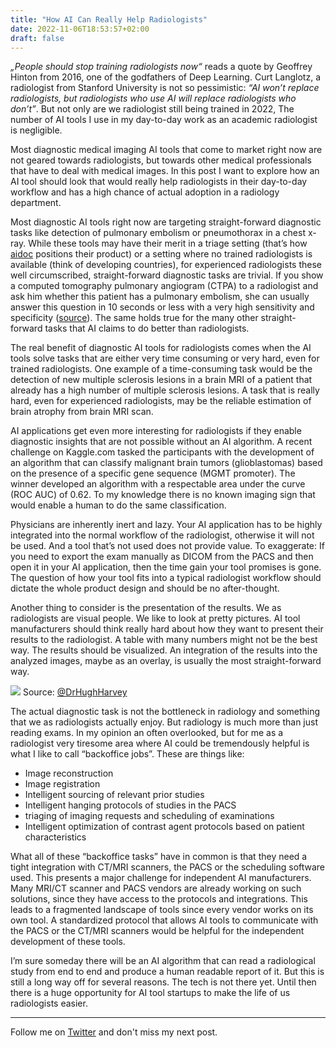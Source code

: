 ```yaml
---
title: "How AI Can Really Help Radiologists"
date: 2022-11-06T18:53:57+02:00
draft: false
---
```


*„People should stop training radiologists now“* reads a quote by Geoffrey Hinton from 2016, one of the godfathers of Deep Learning.  Curt Langlotz, a radiologist from Stanford University is not so pessimistic: *“AI won’t replace radiologists, but radiologists who use AI will replace radiologists who don’t”*. But not only are we radiologist still being trained in 2022, The number of AI tools I use in my day-to-day work as an academic radiologist is negligible.

Most diagnostic medical imaging AI tools that come to market right now are not geared towards radiologists, but towards other medical professionals that have to deal with medical images. In this post I want to explore how an AI tool should look that would really help radiologists in their day-to-day workflow and has a high chance of actual adoption in a radiology department.

Most diagnostic AI tools right now are targeting straight-forward diagnostic tasks like detection of pulmonary embolism or pneumothorax in a chest x-ray. While these tools may have their merit in a triage setting (that’s how [aidoc](https://www.aidoc.com/) positions their product) or a setting where no trained radiologists is available (think of developing countries), for experienced radiologists these well circumscribed, straight-forward diagnostic tasks are trivial. If you show a computed tomography pulmonary angiogram (CTPA) to a radiologist and ask him whether this patient has a pulmonary embolism, she can usually answer this question in 10 seconds or less with a very high sensitivity and specificity ([source](https://pubmed.ncbi.nlm.nih.gov/16738268/)). The same holds true for the many other straight-forward tasks that AI claims to do better than radiologists.

The real benefit of diagnostic AI tools for radiologists comes when the AI tools solve tasks that are either very time consuming or very hard, even for trained radiologists. One example of a time-consuming task would be the detection of new multiple sclerosis lesions in a brain MRI of a patient that already has a high number of multiple sclerosis lesions. A task that is really hard, even for experienced radiologists, may be the reliable estimation of brain atrophy from brain MRI scan.

AI applications get even more interesting for radiologists if they enable diagnostic insights that are not possible without an AI algorithm. A recent challenge on Kaggle.com tasked the participants with the development of an algorithm that can classify malignant brain tumors (glioblastomas) based on the presence of a specific gene sequence (MGMT promoter). The winner developed an algorithm with a respectable area under the curve (ROC AUC) of 0.62. To my knowledge there is no known imaging sign that would enable a human to do the same classification.

Physicians are inherently inert and lazy. Your AI application has to be highly integrated into the normal workflow of the radiologist, otherwise it will not be used. And a tool that’s not used does not provide value. To exaggerate: If you need to export the exam manually as DICOM from the PACS and then open it in your AI application, then the time gain your tool promises is gone. The question of how your tool fits into a typical radiologist workflow should dictate the whole product design and should be no after-thought.

Another thing to consider is the presentation of the results. We as radiologists are visual people. We like to look at pretty pictures. AI tool manufacturers should think really hard about how they want to present their results to the radiologist. A table with many numbers might not be the best way. The results should be visualized. An integration of the results into the analyzed images, maybe as an overlay, is usually the most straight-forward way.

![](https://miro.medium.com/max/1400/1*y-uycKblYfNfafDr_vGbKA.png)
Source: [@DrHughHarvey](https://twitter.com/DrHughHarvey)

The actual diagnostic task is not the bottleneck in radiology and something that we as radiologists actually enjoy. But radiology is much more than just reading exams. In my opinion an often overlooked, but for me as a radiologist very tiresome area where AI could be tremendously helpful is what I like to call “backoffice jobs”. These are things like:

* Image reconstruction
* Image registration
* Intelligent sourcing of relevant prior studies
* Intelligent hanging protocols of studies in the PACS
* triaging of imaging requests and scheduling of examinations
* Intelligent optimization of contrast agent protocols based on patient characteristics

What all of these “backoffice tasks” have in common is that they need a tight integration with CT/MRI scanners, the PACS or the scheduling software used. This presents a major challenge for independent AI manufacturers. Many MRI/CT scanner and PACS vendors are already working on such solutions, since they have access to the protocols and integrations. This leads to a fragmented landscape of tools since every vendor works on its own tool. A standardized protocol that allows AI tools to communicate with the PACS or the CT/MRI scanners would be helpful for the independent development of these tools.

I’m sure someday there will be an AI algorithm that can read a radiological study from end to end and produce a human readable report of it. But this is still a long way off for several reasons. The tech is not there yet. Until then there is a huge opportunity for AI tool startups to make the life of us radiologists easier.

---

Follow me on [Twitter](https://twitter.com/rasmus1610) and don't miss my next post.
